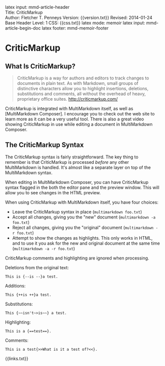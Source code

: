 latex input:	mmd-article-header  
Title:	CriticMarkup  
Author:	Fletcher T. Penneys
Version:	{{version.txt}}
Revised:	2014-01-24 
Base Header Level:	1
CSS:	{{css.txt}}
latex mode:	memoir
latex input:	mmd-article-begin-doc
latex footer:	mmd-memoir-footer

# CriticMarkup #

## What Is CriticMarkup? ##

> CriticMarkup is a way for authors and editors to track changes to documents in plain text. As with Markdown, small groups of distinctive characters allow you to highlight insertions, deletions, substitutions and comments, all without the overhead of heavy, proprietary office suites. <http://criticmarkup.com/>

CriticMarkup is integrated with MultiMarkdown itself, as well as [MultiMarkdown Composer].  I encourage you to check out the web site to learn more as it can be a very useful tool.  There is also a great video showing CriticMarkup in use while editing a document in MultiMarkdown Composer.

## The CriticMarkup Syntax ##

The CriticMarkup syntax is fairly straightforward.  The key thing to remember is that CriticMarkup is processed *before* any other MultiMarkdown is handled.  It's almost like a separate layer on top of the MultiMarkdown syntax.

When editing in MultiMarkdown Composer, you can have CriticMarkup syntax flagged in the both the editor pane and the preview window.  This will allow you to see changes in the HTML preview.

When using CriticMarkup with MultiMarkdown itself, you have four choices:

* Leave the CriticMarkup syntax in place (`multimarkdown foo.txt`)
* Accept all changes, giving you the "new" document (`multimarkdown -a foo.txt`)
* Reject all changes, giving you the "original" document (`multimarkdown -r foo.txt`)
* Attempt to show the changes as highlights.  This only works in HTML, and to use it you ask for the new and original document at the same time (`multimarkdown -a -r foo.txt`)

CriticMarkup comments and highlighting are ignored when processing.

Deletions from the original text:

	This is {--is --}a test.

Additions:

	This {++is ++}a test.

Substitutions:

	This {~~isn't~>is~~} a test.

Highlighting:

	This is a {==test==}.

Comments:

	This is a test{>>What is it a test of?<<}.

{{links.txt}}
